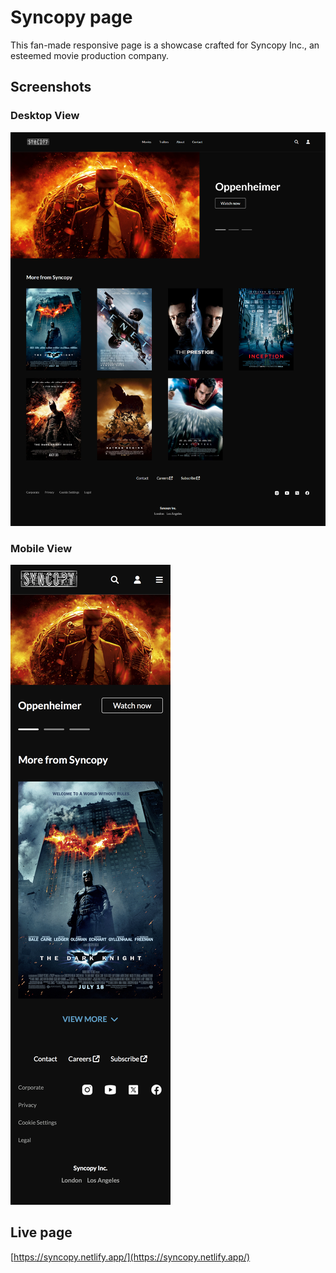# Syncopy page

This fan-made responsive page is a showcase crafted for Syncopy Inc., an esteemed movie production company.

## Screenshots

### Desktop View
![](screenshots/desktop.png)

### Mobile View
![](screenshots/mobile.jpg)

## Live page
[https://syncopy.netlify.app/](https://syncopy.netlify.app/)

